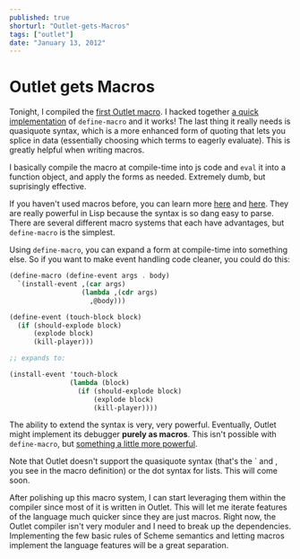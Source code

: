 ```yaml
---
published: true
shorturl: "Outlet-gets-Macros"
tags: ["outlet"]
date: "January 13, 2012"
---
```


# Outlet gets Macros

Tonight, I compiled the [first Outlet macro](https://github.com/jlongster/outlet/blob/macros/example.ol#L37). I hacked together [a quick implementation](https://github.com/jlongster/outlet/commit/c8fd643a6ee62c5a9ff04a14bcd9bcff7465522d) of `define-macro` and it works! The last thing it really needs is quasiquote syntax, which is a more enhanced form of quoting that lets you splice in data (essentially choosing which terms to eagerly evaluate). This is greatly helpful when writing macros.

I basically compile the macro at compile-time into js code and `eval` it into a function object, and apply the forms as needed. Extremely dumb, but suprisingly effective.

If you haven't used macros before, you can learn more [here](http://www.apl.jhu.edu/~hall/Lisp-Notes/Macros.html) and [here](http://www.apl.jhu.edu/~hall/Lisp-Notes/Macros.html). They are really powerful in Lisp because the syntax is so dang easy to parse. There are several different macro systems that each have advantages, but `define-macro` is the simplest.

Using `define-macro`, you can expand a form at compile-time into something else. So if you want to make event handling code cleaner, you could do this:

```scheme
(define-macro (define-event args . body)
  `(install-event ,(car args)
                  (lambda ,(cdr args)
                    ,@body)))

(define-event (touch-block block)
  (if (should-explode block)
      (explode block)
      (kill-player)))

;; expands to:

(install-event 'touch-block
               (lambda (block)
                 (if (should-explode block)
                     (explode block)
                     (kill-player))))
```

The ability to extend the syntax is very, very powerful. Eventually, Outlet might implement its debugger **purely as macros**. This isn't possible with `define-macro`, but [something a little more powerful](http://citeseer.ist.psu.edu/viewdoc/summary?doi=10.1.1.50.4332).

Note that Outlet doesn't support the quasiquote syntax (that's the ` and , you see in the macro definition) or the dot syntax for lists. This will come soon.

After polishing up this macro system, I can start leveraging them within the compiler since most of it is written in Outlet. This will let me iterate features of the language much quicker since they are just macros. Right now, the Outlet compiler isn't very moduler and I need to break up the dependencies. Implementing the few basic rules of Scheme semantics and letting macros implement the language features will be a great separation.

